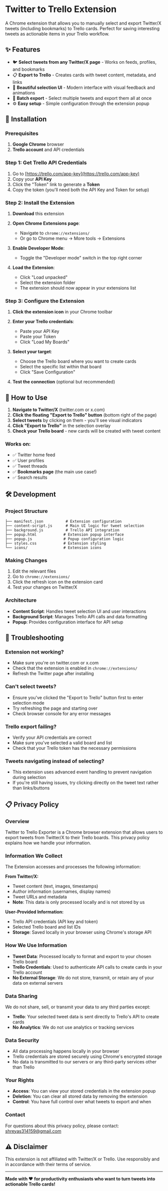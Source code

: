 # Twitter to Trello Extension

A Chrome extension that allows you to manually select and export Twitter/X tweets (including bookmarks) to Trello cards. Perfect for saving interesting tweets as actionable items in your Trello workflow.

## ✨ Features

- 🐦 **Select tweets from any Twitter/X page** - Works on feeds, profiles, and bookmarks
- 📋 **Export to Trello** - Creates cards with tweet content, metadata, and links
- 🎨 **Beautiful selection UI** - Modern interface with visual feedback and animations
- 🔄 **Batch export** - Select multiple tweets and export them all at once
- ⚙️ **Easy setup** - Simple configuration through the extension popup

## 🚀 Installation

### Prerequisites

1. **Google Chrome** browser
2. **Trello account** and API credentials

### Step 1: Get Trello API Credentials

1. Go to [https://trello.com/app-key](https://trello.com/app-key)
2. Copy your **API Key**
3. Click the "Token" link to generate a **Token**
4. Copy the token (you'll need both the API Key and Token for setup)

### Step 2: Install the Extension

1. **Download** this extension

2. **Open Chrome Extensions page**:
   - Navigate to `chrome://extensions/`
   - Or go to Chrome menu → More tools → Extensions

3. **Enable Developer Mode**:
   - Toggle the "Developer mode" switch in the top right corner

4. **Load the Extension**:
   - Click "Load unpacked"
   - Select the extension folder
   - The extension should now appear in your extensions list

### Step 3: Configure the Extension

1. **Click the extension icon** in your Chrome toolbar
2. **Enter your Trello credentials**:
   - Paste your API Key
   - Paste your Token
   - Click "Load My Boards"

3. **Select your target**:
   - Choose the Trello board where you want to create cards
   - Select the specific list within that board
   - Click "Save Configuration"

4. **Test the connection** (optional but recommended)

## 📖 How to Use

1. **Navigate to Twitter/X** (twitter.com or x.com)
2. **Click the floating "Export to Trello" button** (bottom right of the page)
3. **Select tweets** by clicking on them - you'll see visual indicators
4. **Click "Export to Trello"** in the selection overlay
5. **Check your Trello board** - new cards will be created with tweet content

### Works on:
- ✅ Twitter home feed
- ✅ User profiles
- ✅ Tweet threads
- ✅ **Bookmarks page** (the main use case!)
- ✅ Search results

## 🛠️ Development

### Project Structure

```
├── manifest.json          # Extension configuration
├── content-script.js      # Main UI logic for tweet selection
├── background.js          # Trello API integration
├── popup.html            # Extension popup interface
├── popup.js              # Popup configuration logic
├── styles.css            # Extension styling
└── icons/                # Extension icons
```

### Making Changes

1. Edit the relevant files
2. Go to `chrome://extensions/`
3. Click the refresh icon on the extension card
4. Test your changes on Twitter/X

### Architecture

- **Content Script**: Handles tweet selection UI and user interactions
- **Background Script**: Manages Trello API calls and data formatting
- **Popup**: Provides configuration interface for API setup

## 🔧 Troubleshooting

### Extension not working?
- Make sure you're on twitter.com or x.com
- Check that the extension is enabled in `chrome://extensions/`
- Refresh the Twitter page after installing

### Can't select tweets?
- Ensure you've clicked the "Export to Trello" button first to enter selection mode
- Try refreshing the page and starting over
- Check browser console for any error messages

### Trello export failing?
- Verify your API credentials are correct
- Make sure you've selected a valid board and list
- Check that your Trello token has the necessary permissions

### Tweets navigating instead of selecting?
- This extension uses advanced event handling to prevent navigation during selection
- If you're still having issues, try clicking directly on the tweet text rather than links/buttons


## 📋 Privacy Policy

### Overview
Twitter to Trello Exporter is a Chrome browser extension that allows users to export tweets from Twitter/X to their Trello boards. This privacy policy explains how we handle your information.

### Information We Collect
The Extension accesses and processes the following information:

**From Twitter/X:**
- Tweet content (text, images, timestamps)
- Author information (usernames, display names)
- Tweet URLs and metadata
- **Note**: This data is only processed locally and is not stored by us

**User-Provided Information:**
- Trello API credentials (API key and token)
- Selected Trello board and list IDs
- **Storage**: Saved locally in your browser using Chrome's storage API

### How We Use Information
- **Tweet Data**: Processed locally to format and export to your chosen Trello board
- **Trello Credentials**: Used to authenticate API calls to create cards in your Trello account
- **No External Storage**: We do not store, transmit, or retain any of your data on external servers

### Data Sharing
We do not share, sell, or transmit your data to any third parties except:
- **Trello**: Your selected tweet data is sent directly to Trello's API to create cards
- **No Analytics**: We do not use analytics or tracking services

### Data Security
- All data processing happens locally in your browser
- Trello credentials are stored securely using Chrome's encrypted storage
- No data is transmitted to our servers or any third-party services other than Trello

### Your Rights
- **Access**: You can view your stored credentials in the extension popup
- **Deletion**: You can clear all stored data by removing the extension
- **Control**: You have full control over what tweets to export and when

### Contact
For questions about this privacy policy, please contact: shreyas314159@gmail.com

## ⚠️ Disclaimer

This extension is not affiliated with Twitter/X or Trello. Use responsibly and in accordance with their terms of service.

---

**Made with ❤️ for productivity enthusiasts who want to turn tweets into actionable Trello cards!**